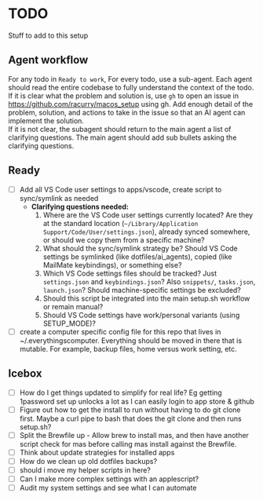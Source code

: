 
# TODO

Stuff to add to this setup

## Agent workflow

For any todo in `Ready to work`,  For every todo, use a sub-agent.  Each agent should read the entire codebase to fully understand the context of the todo.  If it is
  clear what the problem and solution is, use `gh` to open an issue in <https://github.com/racurry/macos_setup> using gh.  Add enough
  detail of the problem, solution, and actions to take in the issue so that an AI agent can implement the solution.
  \
  If it is not clear, the subagent should return to the main agent a list of clarifying questions.  The main agent should add sub
  bullets asking the clarifying questions.

## Ready

- [ ] Add all VS Code user settings to apps/vscode, create script to sync/symlink as needed
  - **Clarifying questions needed:**
    1. Where are the VS Code user settings currently located? Are they at the standard location (`~/Library/Application Support/Code/User/settings.json`), already synced somewhere, or should we copy them from a specific machine?
    2. What should the sync/symlink strategy be? Should VS Code settings be symlinked (like dotfiles/ai_agents), copied (like MailMate keybindings), or something else?
    3. Which VS Code settings files should be tracked? Just `settings.json` and `keybindings.json`? Also `snippets/`, `tasks.json`, `launch.json`? Should machine-specific settings be excluded?
    4. Should this script be integrated into the main setup.sh workflow or remain manual?
    5. Should VS Code settings have work/personal variants (using SETUP_MODE)?
- [ ] create a computer specific config file for this repo that lives in ~/.everythingscomputer. Everything should be moved in there that is mutable. For example, backup files, home versus work setting, etc.

## Icebox

- [ ] How do I get things updated to simplify for real life?  Eg getting 1password set up unlocks a lot as I can easily login to app store & github
- [ ] Figure out how to get the install to run without having to do git clone first.  Maybe a curl pipe to bash that does the git clone and then runs setup.sh?
- [ ] Split the Brewfile up - Allow brew to install mas, and then have another script check for mas before calling mas install against the Brewfile.
- [ ] Think about update strategies for installed apps
- [ ] How do we clean up old dotfiles backups?
- [ ] should i move my helper scripts in here?
- [ ] Can I make more complex settings with an applescript?
- [ ] Audit my system settings and see what I can automate
